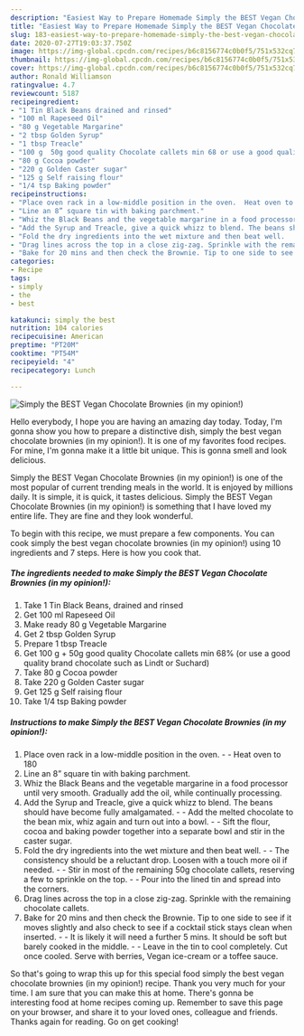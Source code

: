 ```yaml
---
description: "Easiest Way to Prepare Homemade Simply the BEST Vegan Chocolate Brownies (in my opinion!)"
title: "Easiest Way to Prepare Homemade Simply the BEST Vegan Chocolate Brownies (in my opinion!)"
slug: 183-easiest-way-to-prepare-homemade-simply-the-best-vegan-chocolate-brownies-in-my-opinion
date: 2020-07-27T19:03:37.750Z
image: https://img-global.cpcdn.com/recipes/b6c8156774c0b0f5/751x532cq70/simply-the-best-vegan-chocolate-brownies-in-my-opinion-recipe-main-photo.jpg
thumbnail: https://img-global.cpcdn.com/recipes/b6c8156774c0b0f5/751x532cq70/simply-the-best-vegan-chocolate-brownies-in-my-opinion-recipe-main-photo.jpg
cover: https://img-global.cpcdn.com/recipes/b6c8156774c0b0f5/751x532cq70/simply-the-best-vegan-chocolate-brownies-in-my-opinion-recipe-main-photo.jpg
author: Ronald Williamson
ratingvalue: 4.7
reviewcount: 5187
recipeingredient:
- "1 Tin Black Beans drained and rinsed"
- "100 ml Rapeseed Oil"
- "80 g Vegetable Margarine"
- "2 tbsp Golden Syrup"
- "1 tbsp Treacle"
- "100 g  50g good quality Chocolate callets min 68 or use a good quality brand chocolate such as Lindt or Suchard"
- "80 g Cocoa powder"
- "220 g Golden Caster sugar"
- "125 g Self raising flour"
- "1/4 tsp Baking powder"
recipeinstructions:
- "Place oven rack in a low-middle position in the oven.  Heat oven to 180"
- "Line an 8” square tin with baking parchment."
- "Whiz the Black Beans and the vegetable margarine in a food processor until very smooth. Gradually add the oil, while continually processing."
- "Add the Syrup and Treacle, give a quick whizz to blend. The beans should have become fully amalgamated.  Add the melted chocolate to the bean mix, whiz again and turn out into a bowl.  Sift the flour, cocoa and baking powder together into a separate bowl and stir in the caster sugar."
- "Fold the dry ingredients into the wet mixture and then beat well.   The consistency should be a reluctant drop. Loosen with a touch more oil if needed.   Stir in most of the remaining 50g chocolate callets, reserving a few to sprinkle on the top.  Pour into the lined tin and spread into the corners."
- "Drag lines across the top in a close zig-zag. Sprinkle with the remaining chocolate callets."
- "Bake for 20 mins and then check the Brownie. Tip to one side to see if it moves slightly and also check to see if a cocktail stick stays clean when inserted.  It is likely it will need a further 5 mins. It should be soft but barely cooked in the middle.  Leave in the tin to cool completely. Cut once cooled. Serve with berries, Vegan ice-cream or a toffee sauce."
categories:
- Recipe
tags:
- simply
- the
- best

katakunci: simply the best 
nutrition: 104 calories
recipecuisine: American
preptime: "PT20M"
cooktime: "PT54M"
recipeyield: "4"
recipecategory: Lunch

---
```



![Simply the BEST Vegan Chocolate Brownies (in my opinion!)](https://img-global.cpcdn.com/recipes/b6c8156774c0b0f5/751x532cq70/simply-the-best-vegan-chocolate-brownies-in-my-opinion-recipe-main-photo.jpg)

Hello everybody, I hope you are having an amazing day today. Today, I'm gonna show you how to prepare a distinctive dish, simply the best vegan chocolate brownies (in my opinion!). It is one of my favorites food recipes. For mine, I'm gonna make it a little bit unique. This is gonna smell and look delicious.

Simply the BEST Vegan Chocolate Brownies (in my opinion!) is one of the most popular of current trending meals in the world. It is enjoyed by millions daily. It is simple, it is quick, it tastes delicious. Simply the BEST Vegan Chocolate Brownies (in my opinion!) is something that I have loved my entire life. They are fine and they look wonderful.




To begin with this recipe, we must prepare a few components. You can cook simply the best vegan chocolate brownies (in my opinion!) using 10 ingredients and 7 steps. Here is how you cook that.

<!--inarticleads1-->

##### The ingredients needed to make Simply the BEST Vegan Chocolate Brownies (in my opinion!):

1. Take 1 Tin Black Beans, drained and rinsed
1. Get 100 ml Rapeseed Oil
1. Make ready 80 g Vegetable Margarine
1. Get 2 tbsp Golden Syrup
1. Prepare 1 tbsp Treacle
1. Get 100 g + 50g good quality Chocolate callets min 68% (or use a good quality brand chocolate such as Lindt or Suchard)
1. Take 80 g Cocoa powder
1. Take 220 g Golden Caster sugar
1. Get 125 g Self raising flour
1. Take 1/4 tsp Baking powder




<!--inarticleads2-->

##### Instructions to make Simply the BEST Vegan Chocolate Brownies (in my opinion!):

1. Place oven rack in a low-middle position in the oven. -  - Heat oven to 180
1. Line an 8” square tin with baking parchment.
1. Whiz the Black Beans and the vegetable margarine in a food processor until very smooth. Gradually add the oil, while continually processing.
1. Add the Syrup and Treacle, give a quick whizz to blend. The beans should have become fully amalgamated. -  - Add the melted chocolate to the bean mix, whiz again and turn out into a bowl. -  - Sift the flour, cocoa and baking powder together into a separate bowl and stir in the caster sugar.
1. Fold the dry ingredients into the wet mixture and then beat well.  -  - The consistency should be a reluctant drop. Loosen with a touch more oil if needed.  -  - Stir in most of the remaining 50g chocolate callets, reserving a few to sprinkle on the top. -  - Pour into the lined tin and spread into the corners.
1. Drag lines across the top in a close zig-zag. Sprinkle with the remaining chocolate callets.
1. Bake for 20 mins and then check the Brownie. Tip to one side to see if it moves slightly and also check to see if a cocktail stick stays clean when inserted. -  - It is likely it will need a further 5 mins. It should be soft but barely cooked in the middle. -  - Leave in the tin to cool completely. Cut once cooled. Serve with berries, Vegan ice-cream or a toffee sauce.




So that's going to wrap this up for this special food simply the best vegan chocolate brownies (in my opinion!) recipe. Thank you very much for your time. I am sure that you can make this at home. There's gonna be interesting food at home recipes coming up. Remember to save this page on your browser, and share it to your loved ones, colleague and friends. Thanks again for reading. Go on get cooking!
